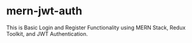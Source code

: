 # mern-jwt-auth
This is Basic Login and Register Functionality using MERN Stack, Redux Toolkit, and JWT Authentication.
